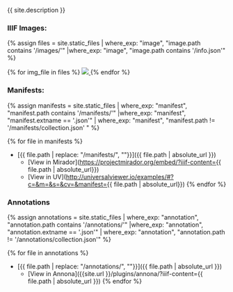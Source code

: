 {{ site.description }}

### IIIF Images:

<script
			  src="https://code.jquery.com/jquery-3.5.1.min.js"
			  integrity="sha256-9/aliU8dGd2tb6OSsuzixeV4y/faTqgFtohetphbbj0="
			  crossorigin="anonymous"></script>
<link rel="stylesheet" href="plugins/justified/justifiedGallery.min.css" />
<script src="plugins/justified/jquery.justifiedGallery.min.js"></script>

{% assign files = site.static_files | where_exp: "image", "image.path contains '/images/'" |where_exp: "image", "image.path contains '/info.json'"   %}
<div id="gallery">
    {% for img_file in files %}
        <a href="{{ site.url }}plugins/osd/?iiif-content={{ site.url | append: img_file.path | absolute_url}}">
            <img src="{{ site.url | append: img_file.path | replace: "info.json", "full/400,/0/default.jpg" }} " />
        </a>
    {% endfor %}
</div>

<script>
    $("#gallery").justifiedGallery();
</script>


### Manifests:
{% assign manifests = site.static_files | where_exp: "manifest", "manifest.path contains '/manifests/'"  |where_exp: "manifest", "manifest.extname == '.json'" | where_exp: "manifest", "manifest.path != '/manifests/collection.json' " %}

{% for file in manifests %}
 * [{{ file.path | replace: "/manifests/", ""}}]({{ file.path | absolute_url }}) 
    * [View in Mirador](https://projectmirador.org/embed/?iiif-content={{ file.path | absolute_url}})
    * [View in UV](http://universalviewer.io/examples/#?c=&m=&s=&cv=&manifest={{ file.path | absolute_url}})
{% endfor %}

### Annotations

{% assign annotations = site.static_files | where_exp: "annotation", "annotation.path contains '/annotations/'"  |where_exp: "annotation", "annotation.extname == '.json'"  | where_exp: "annotation", "annotation.path != '/annotations/collection.json'" %}

{% for file in annotations %}
 * [{{ file.path | replace: "/annotations/", ""}}]({{ file.path | absolute_url }})
    * [View in Annona]({{site.url }}/plugins/annona/?iiif-content={{ file.path | absolute_url }})
{% endfor %}


